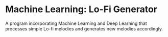 # Machine Learning: Lo-Fi Generator

A program incorporating Machine Learning and Deep Learning that processes simple Lo-fi melodies and generates new melodies accordingly.
